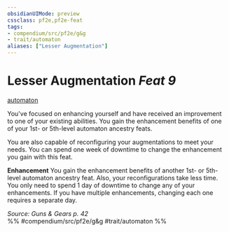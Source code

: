 ```yaml
---
obsidianUIMode: preview
cssclass: pf2e,pf2e-feat
tags:
- compendium/src/pf2e/g&g
- trait/automaton
aliases: ["Lesser Augmentation"]
---
```

# Lesser Augmentation  *Feat 9*  
[automaton](automaton-g-g.md "Automaton Ancestry & Heritage Trait")  


You've focused on enhancing yourself and have received an improvement to one of your existing abilities. You gain the enhancement benefits of one of your 1st- or 5th-level automaton ancestry feats.

You are also capable of reconfiguring your augmentations to meet your needs. You can spend one week of downtime to change the enhancement you gain with this feat.

**Enhancement** You gain the enhancement benefits of another 1st- or 5th-level automaton ancestry feat. Also, your reconfigurations take less time. You only need to spend 1 day of downtime to change any of your enhancements. If you have multiple enhancements, changing each one requires a separate day.

*Source: Guns & Gears p. 42*  
%% #compendium/src/pf2e/g&g #trait/automaton %%